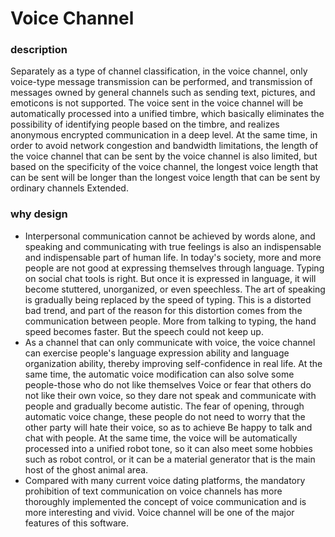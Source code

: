 # Voice Channel
### description
Separately as a type of channel classification, in the voice channel, only voice-type message transmission can be performed, and transmission of messages owned by general channels such as sending text, pictures, and emoticons is not supported. The voice sent in the voice channel will be automatically processed into a unified timbre, which basically eliminates the possibility of identifying people   based on the timbre, and realizes anonymous encrypted communication in a deep level. At the same time, in order to avoid network congestion and bandwidth limitations, the length of the voice channel that can be sent by the voice channel is also limited, but based on the specificity of the voice channel, the longest voice length that can be sent will be longer than the longest voice length that can be sent by ordinary channels Extended.

### why design
- Interpersonal communication cannot be achieved by words alone, and speaking and communicating with true feelings is also an indispensable and indispensable part of human life. In today's society, more and more people are not good at expressing themselves through language. Typing on social chat tools is right. But once it is expressed in language, it will become stuttered, unorganized, or even speechless. The art of speaking is gradually being replaced by the speed of typing. This is a distorted bad trend, and part of the reason for this distortion comes from the communication between people. More from talking to typing, the hand speed becomes faster. But the speech could not keep up.
- As a channel that can only communicate with voice, the voice channel can exercise people's language expression ability and language organization ability, thereby improving self-confidence in real life. At the same time, the automatic voice modification can also solve some people-those who do not like themselves Voice or fear that others do not like their own voice, so they dare not speak and communicate with people and gradually become autistic. The fear of opening, through automatic voice change, these people do not need to worry that the other party will hate their voice, so as to achieve Be happy to talk and chat with people. At the same time, the voice will be automatically processed into a unified robot tone, so it can also meet some hobbies such as robot control, or it can be a material generator that is the main host of the ghost animal area.
- Compared with many current voice dating platforms, the mandatory prohibition of text communication on voice channels has more thoroughly implemented the concept of voice communication and is more interesting and vivid. Voice channel will be one of the major features of this software.